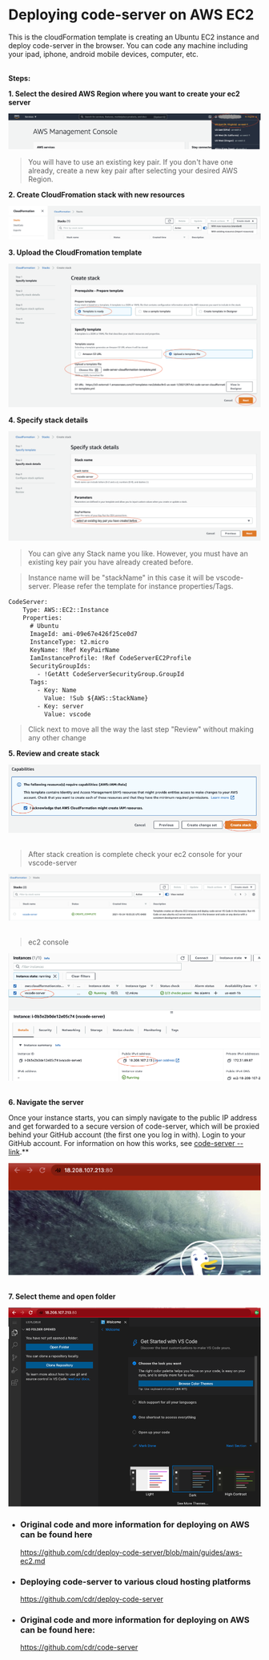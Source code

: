 # Deploying code-server on AWS EC2

This is the cloudFormation template is creating an Ubuntu EC2 instance and deploy code-server in the browser. You can code any machine including your ipad, iphone, android mobile devices, computer, etc.
<br></br>

**Steps:**


**1. Select the desired AWS Region where you want to create your ec2 server**

![Selecting_desired_AWS_Region.png](docs/Selecting_desired_AWS_Region.png?raw=true)

> You will have to use an existing key pair. If you don't have one already, create a new key pair after selecting your desired AWS Region.

**2. Create CloudFromation stack with new resources**

![Create_a_CloudFromation_Stack](docs/Create_a_CloudFromation_Stack.png?raw=true)

**3. Upload the CloudFromation template**

![Upload_the_CloudFormation_Template](docs/Upload_the_CloudFormation_Template.png?raw=true)


**4. Specify stack details**

![Specify_stack_details_stackName_KeyPairName](docs/Specify_stack_details_stackName_KeyPairName.png?raw=true)

> You can give any Stack name you like. However, you must have an existing key pair you have already created before. 

> Instance name will be "stackName" in this case it will be vscode-server. Please refer the template for instance properties/Tags.
```
CodeServer:
    Type: AWS::EC2::Instance
    Properties:
      # Ubuntu
      ImageId: ami-09e67e426f25ce0d7
      InstanceType: t2.micro
      KeyName: !Ref KeyPairName
      IamInstanceProfile: !Ref CodeServerEC2Profile
      SecurityGroupIds:
        - !GetAtt CodeServerSecurityGroup.GroupId
      Tags:
        - Key: Name
          Value: !Sub ${AWS::StackName}
        - Key: server
          Value: vscode
```

> Click next to move all the way the last step "Review" without making any other change 

**5. Review and create stack**

![Review_and_create_stack](docs/Review_and_create_stack.png?raw=true)
<br></br>

> After stack creation is complete check your ec2 console for your vscode-server

![Stack_created](docs/Stack_created.png?raw=true)
<br></br>

>ec2 console

![Ec2_instance_created](docs/Ec2_instance_created.png?raw=true)
<br></br>

**6. Navigate the server**

Once your instance starts, you can simply navigate to the public IP address and get forwarded to a secure version of code-server, which will be proxied behind your GitHub account (the first one you log in with). Login to your GitHub account. For information on how this works, see [code-server --link](https://github.com/cdr/code-server#cloud-program-%EF%B8%8F).**


![Navigate_the_server](docs/Navigate_the_server.png?raw=true)
<br></br>

**7. Select theme and open folder**

![Select_themes_and_open_folder](docs/Select_themes_and_open_folder.png?raw=true)


- ### Original code and more information for deploying on AWS can be found here

    <https://github.com/cdr/deploy-code-server/blob/main/guides/aws-ec2.md>


* ### Deploying code-server to various cloud hosting platforms

    <https://github.com/cdr/deploy-code-server>


- ### Original code and more information for deploying on AWS can be found here:

    <https://github.com/cdr/code-server>
